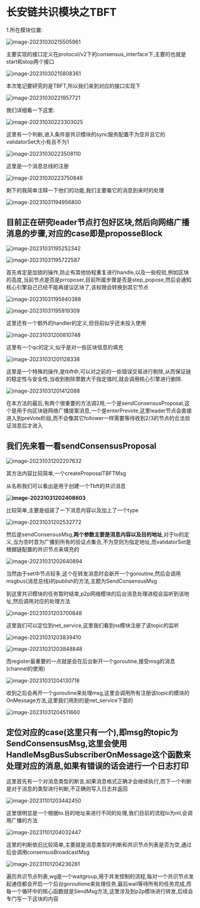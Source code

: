 # 长安链共识模块之TBFT



1.所在模块位置:

![image-20231030215505961](C:\Users\ASUS\AppData\Roaming\Typora\typora-user-images\image-20231030215505961.png)

主要实现的接口定义在protocol/v2下的consensus_interface下,主要的也就是start和stop两个接口

![image-20231030215808361](C:\Users\ASUS\AppData\Roaming\Typora\typora-user-images\image-20231030215808361.png)

本次笔记要研究的是TBFT,所以我们来到对应的接口实现下

![image-20231030221957721](C:\Users\ASUS\AppData\Roaming\Typora\typora-user-images\image-20231030221957721.png)

我们详细看一下这里:

![image-20231030223303025](C:\Users\ASUS\AppData\Roaming\Typora\typora-user-images\image-20231030223303025.png)

这里有一个判断,进入条件是共识模块的sync服务配置不为空并且它的validatorSet大小有且不为1

![image-20231030223508110](C:\Users\ASUS\AppData\Roaming\Typora\typora-user-images\image-20231030223508110.png)

这里是一个消息总线的注册

![image-20231030223750846](C:\Users\ASUS\AppData\Roaming\Typora\typora-user-images\image-20231030223750846.png)

剩下的我简单注释一下他们的功能,我们主要看它的消息到来时的处理

![image-20231031194956800](C:\Users\ASUS\AppData\Roaming\Typora\typora-user-images\image-20231031194956800.png)

## 目前正在研究leader节点打包好区块,然后向网络广播消息的步骤,对应的case即是proposseBlock

![image-20231031195252342](C:\Users\ASUS\AppData\Roaming\Typora\typora-user-images\image-20231031195252342.png)

![image-20231031195722587](C:\Users\ASUS\AppData\Roaming\Typora\typora-user-images\image-20231031195722587.png)

​	首先肯定是加锁的操作,防止有其他协程重复进行handle,以及一些校验,例如区块的高度,当前节点是否是prroposer,目前所属步骤是否是step_popose,然后会通知核心引擎自己已经不能再提议区块了,该权限会转换到其它节点

![image-20231031195940388](C:\Users\ASUS\AppData\Roaming\Typora\typora-user-images\image-20231031195940388.png)

![image-20231031195919309](C:\Users\ASUS\AppData\Roaming\Typora\typora-user-images\image-20231031195919309.png)

这里还有一个额外的handler的定义,但目前似乎还未投入使用

![image-20231031200810748](C:\Users\ASUS\AppData\Roaming\Typora\typora-user-images\image-20231031200810748.png)

这里有一个qc的定义,似乎是对一些区块信息的填充



![image-20231031201128338](C:\Users\ASUS\AppData\Roaming\Typora\typora-user-images\image-20231031201128338.png)

这里是一个特殊的操作,是tbft中,可以对之前的一些错误交易进行剔除,从而保证链的稳定性与安全性,当收到剔除票数大于指定值时,就会调用核心引擎进行删除.

![image-20231031201412088](C:\Users\ASUS\AppData\Roaming\Typora\typora-user-images\image-20231031201412088.png)

在本方法的最后,有两个很重要的方法调2用,一个是sendConsensusProposal,这个是用于向区块链网络广播提案消息,一个是enterPrevote,这里leader节点会直接进入到preVote阶段,而不会像其它follower一样需要等待收到2/3的节点的合法验证消息后才进入

## 我们先来看一看sendConsensusProposal

![image-20231031202207632](C:\Users\ASUS\AppData\Roaming\Typora\typora-user-images\image-20231031202207632.png)

其方法内容比较简单,一个createProposalTBFTMsg  

从名称我们可以看出是用于创建一个Tbft的共识消息

**![image-20231031202408603](C:\Users\ASUS\AppData\Roaming\Typora\typora-user-images\image-20231031202408603.png)**

比较简单,主要是组装了一下消息内容以及加上了一个type

![image-20231031202532772](C:\Users\ASUS\AppData\Roaming\Typora\typora-user-images\image-20231031202532772.png)

然后是sendConsensusMsg,**两个参数主要是消息内容以及目的地址**,对于to的定义,当为空时意为广播到所有的验证点集合,不为空则为指定地址,而validatorSet是根据链配置的共识节点来填充的

![image-20231031202640894](C:\Users\ASUS\AppData\Roaming\Typora\typora-user-images\image-20231031202640894.png)

当然由于set中节点较多,这个在转发消息时会新开一个goroutine,然后会调用msgbus(消息总线)的publish的方法,主题为SendConsensusMsg

到这里共识模块的任务暂时结束,p2p网络模块的后台消息处理进程会监听到该地址,然后调用对应的处理方法

![image-20231031203700848](C:\Users\ASUS\AppData\Roaming\Typora\typora-user-images\image-20231031203700848.png)

这里我们可以定位到net_service,这里我们看到ns模块注册了该topic的监听

![image-20231031203839410](C:\Users\ASUS\AppData\Roaming\Typora\typora-user-images\image-20231031203839410.png)

![image-20231031203848848](C:\Users\ASUS\AppData\Roaming\Typora\typora-user-images\image-20231031203848848.png)

而register最重要的一点就是会在后台新开一个goroutine,接受msg的消息(channel的使用)

![image-20231031204130718](C:\Users\ASUS\AppData\Roaming\Typora\typora-user-images\image-20231031204130718.png)

收到之后会再开一个goroutine来处理msg,这里会调用所有注册该topic的模块的OnMessage方法,这里我们用到的是net_service下面的

![image-20231031204511660](C:\Users\ASUS\AppData\Roaming\Typora\typora-user-images\image-20231031204511660.png)

## 定位对应的case(这里只有一个),即msg的topic为SendConsensusMsg,这里会使用HandleMsgBusSubscriberOnMessage这个函数来处理对应的消息,如果有错误的话会进行一个日志打印

这里首先有一个对消息类型的断言,如果消息格式正确才会继续执行,而下一个判断是对于消息的类型进行判断,不正确则写入日志并返回

![image-20231101203442450](C:\Users\ASUS\AppData\Roaming\Typora\typora-user-images\image-20231101203442450.png)

这里很明显是一个根据to.目的地址来进行不同的处理,我们目前的流程to为nil,会调用广播的方法

![image-20231101204032447](C:\Users\ASUS\AppData\Roaming\Typora\typora-user-images\image-20231101204032447.png)

这里的判断依旧比较简单,主要就是消息类型的判断和共识节点列表是否为空,通过后会调用consensusBroadcastMsg

![image-20231101204236281](C:\Users\ASUS\AppData\Roaming\Typora\typora-user-images\image-20231101204236281.png)

遍历共识节点列表,wg是一个waitgroup,用于并发控制的流程,每对一个共识节点发起通信都会开启一个后台goroutione来处理任务,最后wail等待所有的任务完成,而每一个循环中的核心函数就是SendMsg方法,这里涉及到p2p模块进行转发,后续会专门写一下这块的内容